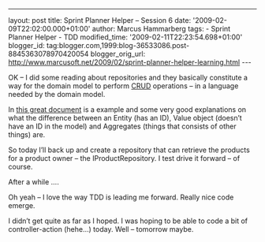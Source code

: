 ---
layout: post
title: Sprint Planner Helper – Session 6
date: '2009-02-09T22:02:00.000+01:00'
author: Marcus Hammarberg
tags: - Sprint
Planner Helper - TDD
modified_time: '2009-02-11T22:23:54.698+01:00'
blogger_id: tag:blogger.com,1999:blog-36533086.post-8845363078970420054
blogger_orig_url: http://www.marcusoft.net/2009/02/sprint-planner-helper-learning.html ---

OK – I did some reading about repositories and they basically constitute
a way for the domain model to perform
<a href="http://en.wikipedia.org/wiki/Create,_read,_update_and_delete"
target="_blank">CRUD</a> operations – in a language needed by the domain
model.

In <a href="http://www.infoq.com/minibooks/domain-driven-design-quickly"
target="_blank">this great document</a> is a example and some very good
explanations on what the difference between an Entity (has an ID), Value
object (doesn’t have an ID in the model) and Aggregates (things that
consists of other things) are. 

So today I’ll back up and create a repository that can retrieve the
products for a product owner – the IProductRepository. I test drive it
forward – of course.

After a while ….

Oh yeah – I love the way TDD is leading me forward. Really nice code
emerge.

I didn’t get quite as far as I hoped. I was hoping to be able to code a
bit of controller-action (hehe…) today. Well – tomorrow maybe.
